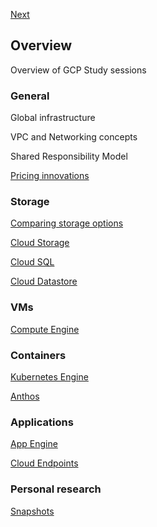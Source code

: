 [Next](https://github.com/paulowe/gcp/blob/main/pricing.md)
## Overview                                                                                                                                          
Overview of GCP Study sessions
### General
Global infrastructure

VPC and Networking concepts

Shared Responsibility Model

[Pricing innovations](https://github.com/paulowe/gcp/blob/main/pricing.md)
### Storage
[Comparing storage options](https://github.com/paulowe/gcp/blob/main/comparing-storage-options.md) 

[Cloud Storage](https://github.com/paulowe/gcp/blob/main/storage.md)

[Cloud SQL](https://github.com/paulowe/gcp/blob/main/cloud-sql.md)

[Cloud Datastore](https://github.com/paulowe/gcp/blob/main/cloud-datastore.md)
### VMs
[Compute Engine](https://github.com/paulowe/gcp/blob/main/compute-engine.md)
### Containers
[Kubernetes Engine](https://github.com/paulowe/gcp/blob/main/kubernetes-engine.md)

[Anthos](https://github.com/paulowe/gcp/blob/main/anthos.md)  
### Applications
[App Engine](https://github.com/paulowe/gcp/blob/main/app-engine.md)

[Cloud Endpoints](https://github.com/paulowe/gcp/blob/main/cloud-endpoints.md)
### Personal research
[Snapshots](https://github.com/paulowe/gcp/blob/main/snapshots.md)
